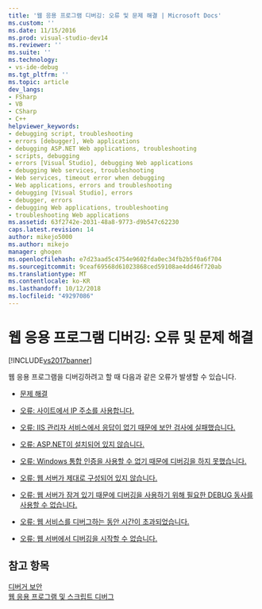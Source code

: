 ```yaml
---
title: '웹 응용 프로그램 디버깅: 오류 및 문제 해결 | Microsoft Docs'
ms.custom: ''
ms.date: 11/15/2016
ms.prod: visual-studio-dev14
ms.reviewer: ''
ms.suite: ''
ms.technology:
- vs-ide-debug
ms.tgt_pltfrm: ''
ms.topic: article
dev_langs:
- FSharp
- VB
- CSharp
- C++
helpviewer_keywords:
- debugging script, troubleshooting
- errors [debugger], Web applications
- debugging ASP.NET Web applications, troubleshooting
- scripts, debugging
- errors [Visual Studio], debugging Web applications
- debugging Web services, troubleshooting
- Web services, timeout error when debugging
- Web applications, errors and troubleshooting
- debugging [Visual Studio], errors
- debugger, errors
- debugging Web applications, troubleshooting
- troubleshooting Web applications
ms.assetid: 63f2742e-2031-48a8-9773-d9b547c62230
caps.latest.revision: 14
author: mikejo5000
ms.author: mikejo
manager: ghogen
ms.openlocfilehash: e7d23aad5c4754e9602fda0ec34fb2b5f0a6f704
ms.sourcegitcommit: 9ceaf69568d61023868ced59108ae4dd46f720ab
ms.translationtype: MT
ms.contentlocale: ko-KR
ms.lasthandoff: 10/12/2018
ms.locfileid: "49297086"
---
```

# <a name="debugging-web-applications-errors-and-troubleshooting"></a>웹 응용 프로그램 디버깅: 오류 및 문제 해결
[!INCLUDE[vs2017banner](../includes/vs2017banner.md)]

웹 응용 프로그램을 디버깅하려고 할 때 다음과 같은 오류가 발생할 수 있습니다.  
  
-   [문제 해결](../debugger/debugging-web-applications-troubleshooting.md)  
  
-   [오류: 사이트에서 IP 주소를 사용합니다.](../debugger/error-site-uses-ip-address.md)  
  
-   [오류: IIS 관리자 서비스에서 응답이 없기 때문에 보안 검사에 실패했습니다.](../debugger/error-a-security-check-failed-because-the-iis-admin-service-did-not-respond.md)  
  
-   [오류: ASP.NET이 설치되어 있지 않습니다.](../debugger/error-aspnet-not-installed.md)  
  
-   [오류: Windows 통합 인증을 사용할 수 없기 때문에 디버깅을 하지 못했습니다.](../debugger/error-debugging-failed-because-integrated-windows-authentication-is-not-enabled.md)  
  
-   [오류: 웹 서버가 제대로 구성되어 있지 않습니다.](../debugger/error-the-web-server-is-not-configured-correctly.md)  
  
-   [오류: 웹 서버가 잠겨 있기 때문에 디버깅을 사용하기 위해 필요한 DEBUG 동사를 사용할 수 없습니다.](../debugger/error-the-web-server-has-been-locked-down-and-is-blocking-the-debug-verb.md)  
  
-   [오류: 웹 서비스를 디버그하는 동안 시간이 초과되었습니다.](../debugger/error-timeout-while-debugging-web-services.md)  
  
-   [오류: 웹 서버에서 디버깅을 시작할 수 없습니다.](../debugger/error-unable-to-start-debugging-on-the-web-server.md)  
  
## <a name="see-also"></a>참고 항목  
 [디버거 보안](../debugger/debugger-security.md)   
 [웹 응용 프로그램 및 스크립트 디버그](../debugger/debugging-web-applications-and-script.md)



